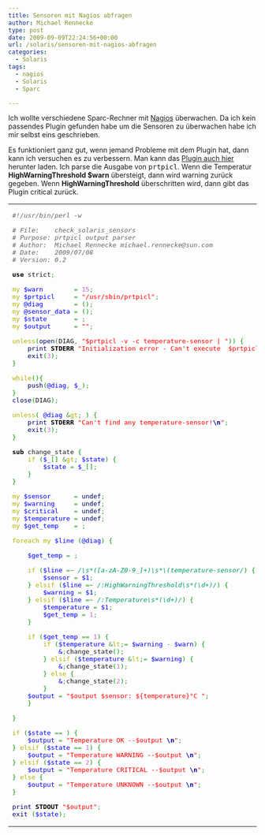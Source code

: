 ```yaml
---
title: Sensoren mit Nagios abfragen
author: Michael Rennecke
type: post
date: 2009-09-09T22:24:56+00:00
url: /solaris/sensoren-mit-nagios-abfragen
categories:
  - Solaris
tags:
  - nagios
  - Solaris
  - Sparc

---
```

Ich wollte verschiedene Sparc-Rechner mit [Nagios][1] überwachen. Da ich kein passendes Plugin gefunden habe um die Sensoren zu überwachen habe ich mir selbst eins geschrieben.

Es funktioniert ganz gut, wenn jemand Probleme mit dem Plugin hat, dann kann ich versuchen es zu verbessern. Man kann das [Plugin auch hier][2] herunter laden. Ich parse die Ausgabe von <tt>prtpicl</tt>. Wenn die Temperatur **HighWarningThreshold $warn** übersteigt, dann wird warning zurück gegeben. Wenn **HighWarningThreshold** überschritten wird, dann gibt das Plugin critical zurück.

<div class="wp_syntax">
  <table>
    <tr>
      <td class="code">
        <pre class="perl" style="font-family:monospace;"><span style="color: #666666; font-style: italic;">#!/usr/bin/perl -w</span>
&nbsp;
<span style="color: #666666; font-style: italic;"># File:    check_solaris_sensors</span>
<span style="color: #666666; font-style: italic;"># Purpose: prtpicl output parser</span>
<span style="color: #666666; font-style: italic;"># Author:  Michael Rennecke michael.rennecke@sun.com</span>
<span style="color: #666666; font-style: italic;"># Date:    2009/07/08</span>
<span style="color: #666666; font-style: italic;"># Version: 0.2</span>
&nbsp;
<span style="color: #000000; font-weight: bold;">use</span> strict<span style="color: #339933;">;</span>
&nbsp;
<span style="color: #b1b100;">my</span> <span style="color: #0000ff;">$warn</span>        <span style="color: #339933;">=</span> <span style="color: #cc66cc;">15</span><span style="color: #339933;">;</span>
<span style="color: #b1b100;">my</span> <span style="color: #0000ff;">$prtpicl</span>     <span style="color: #339933;">=</span> <span style="color: #ff0000;">"/usr/sbin/prtpicl"</span><span style="color: #339933;">;</span>
<span style="color: #b1b100;">my</span> <span style="color: #0000ff;">@diag</span>        <span style="color: #339933;">=</span> <span style="color: #009900;">&#40;</span><span style="color: #009900;">&#41;</span><span style="color: #339933;">;</span>
<span style="color: #b1b100;">my</span> <span style="color: #0000ff;">@sensor_data</span> <span style="color: #339933;">=</span> <span style="color: #009900;">&#40;</span><span style="color: #009900;">&#41;</span><span style="color: #339933;">;</span>
<span style="color: #b1b100;">my</span> <span style="color: #0000ff;">$state</span>       <span style="color: #339933;">=</span> <span style="color: #cc66cc;"></span><span style="color: #339933;">;</span>
<span style="color: #b1b100;">my</span> <span style="color: #0000ff;">$output</span>      <span style="color: #339933;">=</span> <span style="color: #ff0000;">""</span><span style="color: #339933;">;</span>
&nbsp;
<span style="color: #b1b100;">unless</span><span style="color: #009900;">&#40;</span><span style="color: #000066;">open</span><span style="color: #009900;">&#40;</span>DIAG<span style="color: #339933;">,</span> <span style="color: #ff0000;">"$prtpicl -v -c temperature-sensor | "</span><span style="color: #009900;">&#41;</span><span style="color: #009900;">&#41;</span> <span style="color: #009900;">&#123;</span>
    <span style="color: #000066;">print</span> <span style="color: #000000; font-weight: bold;">STDERR</span> <span style="color: #ff0000;">"Initialization error - Can't execute  $prtpicl -v -c temperature-sensor!<span style="color: #000099; font-weight: bold;">\n</span>"</span><span style="color: #339933;">;</span>
    <span style="color: #000066;">exit</span><span style="color: #009900;">&#40;</span><span style="color: #cc66cc;">3</span><span style="color: #009900;">&#41;</span><span style="color: #339933;">;</span>
<span style="color: #009900;">&#125;</span>
&nbsp;
<span style="color: #b1b100;">while</span><span style="color: #009900;">&#40;</span><span style="color: #009900;">&#41;</span><span style="color: #009900;">&#123;</span>
    <span style="color: #000066;">push</span><span style="color: #009900;">&#40;</span><span style="color: #0000ff;">@diag</span><span style="color: #339933;">,</span> <span style="color: #0000ff;">$_</span><span style="color: #009900;">&#41;</span><span style="color: #339933;">;</span>
<span style="color: #009900;">&#125;</span>
<span style="color: #000066;">close</span><span style="color: #009900;">&#40;</span>DIAG<span style="color: #009900;">&#41;</span><span style="color: #339933;">;</span>
&nbsp;
<span style="color: #b1b100;">unless</span><span style="color: #009900;">&#40;</span> <span style="color: #0000ff;">@diag</span> <span style="color: #339933;">&</span><span style="color: #b1b100;">gt</span><span style="color: #339933;">;</span> <span style="color: #cc66cc;"></span><span style="color: #009900;">&#41;</span> <span style="color: #009900;">&#123;</span>
    <span style="color: #000066;">print</span> <span style="color: #000000; font-weight: bold;">STDERR</span> <span style="color: #ff0000;">"Can't find any temperature-sensor!<span style="color: #000099; font-weight: bold;">\n</span>"</span><span style="color: #339933;">;</span>
    <span style="color: #000066;">exit</span><span style="color: #009900;">&#40;</span><span style="color: #cc66cc;">3</span><span style="color: #009900;">&#41;</span><span style="color: #339933;">;</span>
<span style="color: #009900;">&#125;</span>
&nbsp;
<span style="color: #000000; font-weight: bold;">sub</span> change_state <span style="color: #009900;">&#123;</span>
    <span style="color: #b1b100;">if</span> <span style="color: #009900;">&#40;</span><span style="color: #0000ff;">$_</span><span style="color: #009900;">&#91;</span><span style="color: #cc66cc;"></span><span style="color: #009900;">&#93;</span> <span style="color: #339933;">&</span><span style="color: #b1b100;">gt</span><span style="color: #339933;">;</span> <span style="color: #0000ff;">$state</span><span style="color: #009900;">&#41;</span> <span style="color: #009900;">&#123;</span>
        <span style="color: #0000ff;">$state</span> <span style="color: #339933;">=</span> <span style="color: #0000ff;">$_</span><span style="color: #009900;">&#91;</span><span style="color: #cc66cc;"></span><span style="color: #009900;">&#93;</span><span style="color: #339933;">;</span>
    <span style="color: #009900;">&#125;</span>
<span style="color: #009900;">&#125;</span>
&nbsp;
<span style="color: #b1b100;">my</span> <span style="color: #0000ff;">$sensor</span>      <span style="color: #339933;">=</span> <span style="color: #000066;">undef</span><span style="color: #339933;">;</span>
<span style="color: #b1b100;">my</span> <span style="color: #0000ff;">$warning</span>     <span style="color: #339933;">=</span> <span style="color: #000066;">undef</span><span style="color: #339933;">;</span>
<span style="color: #b1b100;">my</span> <span style="color: #0000ff;">$critical</span>    <span style="color: #339933;">=</span> <span style="color: #000066;">undef</span><span style="color: #339933;">;</span>
<span style="color: #b1b100;">my</span> <span style="color: #0000ff;">$temperature</span> <span style="color: #339933;">=</span> <span style="color: #000066;">undef</span><span style="color: #339933;">;</span>
<span style="color: #b1b100;">my</span> <span style="color: #0000ff;">$get_temp</span>    <span style="color: #339933;">=</span> <span style="color: #cc66cc;"></span><span style="color: #339933;">;</span>
&nbsp;
<span style="color: #b1b100;">foreach</span> <span style="color: #b1b100;">my</span> <span style="color: #0000ff;">$line</span> <span style="color: #009900;">&#40;</span><span style="color: #0000ff;">@diag</span><span style="color: #009900;">&#41;</span> <span style="color: #009900;">&#123;</span>
&nbsp;
    <span style="color: #0000ff;">$get_temp</span> <span style="color: #339933;">=</span> <span style="color: #cc66cc;"></span><span style="color: #339933;">;</span>
&nbsp;
    <span style="color: #b1b100;">if</span> <span style="color: #009900;">&#40;</span><span style="color: #0000ff;">$line</span> <span style="color: #339933;">=~</span> <span style="color: #009966; font-style: italic;">/\s*([a-zA-Z0-9_]+)\s*\(temperature-sensor/</span><span style="color: #009900;">&#41;</span> <span style="color: #009900;">&#123;</span>
        <span style="color: #0000ff;">$sensor</span> <span style="color: #339933;">=</span> <span style="color: #0000ff;">$1</span><span style="color: #339933;">;</span>
    <span style="color: #009900;">&#125;</span> <span style="color: #b1b100;">elsif</span> <span style="color: #009900;">&#40;</span><span style="color: #0000ff;">$line</span> <span style="color: #339933;">=~</span> <span style="color: #009966; font-style: italic;">/:HighWarningThreshold\s*(\d+)/</span><span style="color: #009900;">&#41;</span> <span style="color: #009900;">&#123;</span>
        <span style="color: #0000ff;">$warning</span> <span style="color: #339933;">=</span> <span style="color: #0000ff;">$1</span><span style="color: #339933;">;</span>
    <span style="color: #009900;">&#125;</span> <span style="color: #b1b100;">elsif</span> <span style="color: #009900;">&#40;</span><span style="color: #0000ff;">$line</span> <span style="color: #339933;">=~</span> <span style="color: #009966; font-style: italic;">/:Temperature\s*(\d+)/</span><span style="color: #009900;">&#41;</span> <span style="color: #009900;">&#123;</span>
        <span style="color: #0000ff;">$temperature</span> <span style="color: #339933;">=</span> <span style="color: #0000ff;">$1</span><span style="color: #339933;">;</span>
        <span style="color: #0000ff;">$get_temp</span> <span style="color: #339933;">=</span> <span style="color: #cc66cc;">1</span><span style="color: #339933;">;</span>
    <span style="color: #009900;">&#125;</span>
&nbsp;
    <span style="color: #b1b100;">if</span> <span style="color: #009900;">&#40;</span><span style="color: #0000ff;">$get_temp</span> <span style="color: #339933;">==</span> <span style="color: #cc66cc;">1</span><span style="color: #009900;">&#41;</span> <span style="color: #009900;">&#123;</span>
        <span style="color: #b1b100;">if</span> <span style="color: #009900;">&#40;</span><span style="color: #0000ff;">$temperature</span> <span style="color: #339933;">&</span><span style="color: #b1b100;">lt</span><span style="color: #339933;">;=</span> <span style="color: #0000ff;">$warning</span> <span style="color: #339933;">-</span> <span style="color: #0000ff;">$warn</span><span style="color: #009900;">&#41;</span> <span style="color: #009900;">&#123;</span>
            <span style="color: #0000ff;">&amp</span><span style="color: #339933;">;</span>change_state<span style="color: #009900;">&#40;</span><span style="color: #cc66cc;"></span><span style="color: #009900;">&#41;</span><span style="color: #339933;">;</span>
        <span style="color: #009900;">&#125;</span> <span style="color: #b1b100;">elsif</span> <span style="color: #009900;">&#40;</span><span style="color: #0000ff;">$temperature</span> <span style="color: #339933;">&</span><span style="color: #b1b100;">lt</span><span style="color: #339933;">;=</span> <span style="color: #0000ff;">$warning</span><span style="color: #009900;">&#41;</span> <span style="color: #009900;">&#123;</span>
            <span style="color: #0000ff;">&amp</span><span style="color: #339933;">;</span>change_state<span style="color: #009900;">&#40;</span><span style="color: #cc66cc;">1</span><span style="color: #009900;">&#41;</span><span style="color: #339933;">;</span>
        <span style="color: #009900;">&#125;</span> <span style="color: #b1b100;">else</span> <span style="color: #009900;">&#123;</span>
            <span style="color: #0000ff;">&amp</span><span style="color: #339933;">;</span>change_state<span style="color: #009900;">&#40;</span><span style="color: #cc66cc;">2</span><span style="color: #009900;">&#41;</span><span style="color: #339933;">;</span>
        <span style="color: #009900;">&#125;</span>
    <span style="color: #0000ff;">$output</span> <span style="color: #339933;">=</span> <span style="color: #ff0000;">"$output $sensor: ${temperature}°C "</span><span style="color: #339933;">;</span>
    <span style="color: #009900;">&#125;</span>
&nbsp;
<span style="color: #009900;">&#125;</span>
&nbsp;
<span style="color: #b1b100;">if</span> <span style="color: #009900;">&#40;</span><span style="color: #0000ff;">$state</span> <span style="color: #339933;">==</span> <span style="color: #cc66cc;"></span><span style="color: #009900;">&#41;</span> <span style="color: #009900;">&#123;</span>
    <span style="color: #0000ff;">$output</span> <span style="color: #339933;">=</span> <span style="color: #ff0000;">"Temperature OK --$output <span style="color: #000099; font-weight: bold;">\n</span>"</span><span style="color: #339933;">;</span>
<span style="color: #009900;">&#125;</span> <span style="color: #b1b100;">elsif</span> <span style="color: #009900;">&#40;</span><span style="color: #0000ff;">$state</span> <span style="color: #339933;">==</span> <span style="color: #cc66cc;">1</span><span style="color: #009900;">&#41;</span> <span style="color: #009900;">&#123;</span>
    <span style="color: #0000ff;">$output</span> <span style="color: #339933;">=</span> <span style="color: #ff0000;">"Temperature WARNING --$output <span style="color: #000099; font-weight: bold;">\n</span>"</span><span style="color: #339933;">;</span>
<span style="color: #009900;">&#125;</span> <span style="color: #b1b100;">elsif</span> <span style="color: #009900;">&#40;</span><span style="color: #0000ff;">$state</span> <span style="color: #339933;">==</span> <span style="color: #cc66cc;">2</span><span style="color: #009900;">&#41;</span> <span style="color: #009900;">&#123;</span>
    <span style="color: #0000ff;">$output</span> <span style="color: #339933;">=</span> <span style="color: #ff0000;">"Temperature CRITICAL --$output <span style="color: #000099; font-weight: bold;">\n</span>"</span><span style="color: #339933;">;</span>
<span style="color: #009900;">&#125;</span> <span style="color: #b1b100;">else</span> <span style="color: #009900;">&#123;</span>
    <span style="color: #0000ff;">$output</span> <span style="color: #339933;">=</span> <span style="color: #ff0000;">"Temperature UNKNOWN --$output <span style="color: #000099; font-weight: bold;">\n</span>"</span><span style="color: #339933;">;</span>
<span style="color: #009900;">&#125;</span>
&nbsp;
<span style="color: #000066;">print</span> <span style="color: #000000; font-weight: bold;">STDOUT</span> <span style="color: #ff0000;">"$output"</span><span style="color: #339933;">;</span>
<span style="color: #000066;">exit</span> <span style="color: #009900;">&#40;</span><span style="color: #0000ff;">$state</span><span style="color: #009900;">&#41;</span><span style="color: #339933;">;</span></pre>
      </td>
    </tr>
  </table>
</div>

 [1]: http://www.nagios.org/
 [2]: http://blogs.sun.com/rennecke/resource/stuff/check_solaris_sensors